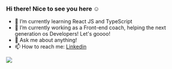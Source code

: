 ### Hi there! Nice to see you here ☺

- 🌱 I’m currently learning React JS and TypeScript
- 🔭 I’m currently working as a Front-end coach, helping the next generation os Developers! Let's goooo!
- 💬 Ask me about anything!
- 📫 How to reach me: <a href="https://www.linkedin.com/in/ricardo-cza/">Linkedin</a>


<div>
  <img src="https://github-readme-stats.vercel.app/api?username=ricardocza&show_icons=true&theme=onedark">
</div>

